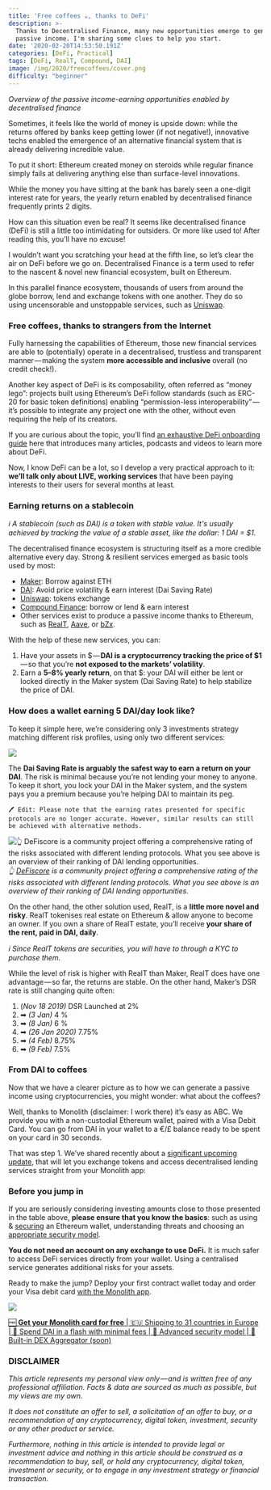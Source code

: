 ```yaml
---
title: 'Free coffees ☕, thanks to DeFi'
description: >-
  Thanks to Decentralised Finance, many new opportunities emerge to generate a
  passive income. I'm sharing some clues to help you start.
date: '2020-02-20T14:53:50.191Z'
categories: [DeFi, Practical]
tags: [DeFi, RealT, Compound, DAI]
image: /img/2020/freecoffees/cover.png
difficulty: "beginner"
---
```


_Overview of the passive income-earning opportunities enabled by decentralised finance_

Sometimes, it feels like the world of money is upside down: while the returns offered by banks keep getting lower (if not negative!), innovative techs enabled the emergence of an alternative financial system that is already delivering incredible value.

To put it short: Ethereum created money on steroids while regular finance simply fails at delivering anything else than surface-level innovations.

While the money you have sitting at the bank has barely seen a one-digit interest rate for years, the yearly return enabled by decentralised finance frequently prints 2 digits.

How can this situation even be real? It seems like decentralised finance (DeFi) is still a little too intimidating for outsiders. Or more like used to! After reading this, you’ll have no excuse!

I wouldn’t want you scratching your head at the fifth line, so let’s clear the air on DeFi before we go on. Decentralised Finance is a term used to refer to the nascent & novel new financial ecosystem, built on Ethereum.

In this parallel finance ecosystem, thousands of users from around the globe borrow, lend and exchange tokens with one another. They do so using uncensorable and unstoppable services, such as [Uniswap](https://uniswap.exchange/).

### Free coffees, thanks to strangers from the Internet

Fully harnessing the capabilities of Ethereum, those new financial services are able to (potentially) operate in a decentralised, trustless and transparent manner — making the system **more accessible and inclusive** overall (no credit check!).

Another key aspect of DeFi is its composability, often referred as “money lego”: projects built using Ethereum’s DeFi follow standards (such as ERC-20 for basic token definitions) enabling “permission-less interoperability” — it’s possible to integrate any project one with the other, without even requiring the help of its creators.

If you are curious about the topic, you’ll find [an exhaustive DeFi onboarding guide](https://www.notion.so/defifrance/DeFi-Onboarding-Guide-a0713cfe5d844ff28bc829006625b118) here that introduces many articles, podcasts and videos to learn more about DeFi.

Now, I know DeFi can be a lot, so I develop a very practical approach to it: **we’ll talk only about LIVE, working services** that have been paying interests to their users for several months at least.

### Earning returns on a stablecoin

_ℹ A stablecoin (such as DAI) is a token with stable value. It's usually achieved by tracking the value of a stable asset, like the dollar: 1 DAI = $1._

The decentralised finance ecosystem is structuring itself as a more credible alternative every day. Strong & resilient services emerged as basic tools used by most:

*   [Maker](https://makerdao.com/): Borrow against ETH
*   [DAI](https://makerdao.com/da/): Avoid price volatility & earn interest (Dai Saving Rate)
*   [Uniswap](https://uniswap.exchange/): tokens exchange
*   [Compound Finance](https://compound.finance/): borrow or lend & earn interest
*   Other services exist to produce a passive income thanks to Ethereum, such as [RealT](http://realt.co/), [Aave](https://aave.com/), or [bZx](https://fulcrum.trade/).

With the help of these new services, you can:

1.  Have your assets in $ — **DAI is a cryptocurrency tracking the price of $1** — so that you’re **not exposed to the markets’ volatility**.
2.  Earn a **5–8% yearly return**, on that $: your DAI will either be lent or locked directly in the Maker system (Dai Saving Rate) to help stabilize the price of DAI.

### How does a wallet earning 5 DAI/day look like?

To keep it simple here, we’re considering only 3 investments strategy matching different risk profiles, using only two different services:

![](/img/2020/freecoffees/5DAI.png)

The **Dai Saving Rate is arguably the safest way to earn a return on your DAI**. The risk is minimal because you’re not lending your money to anyone. To keep it short, you lock your DAI in the Maker system, and the system pays you a premium because you’re helping DAI to maintain its peg.

`🖊 Edit: Please note that the earning rates presented for specific protocols are no longer accurate. However, similar results can still be achieved with alternative methods.`

![_👆_ [_DeFiscore_](https://defiscore.io/) _is a community project offering a comprehensive rating of the risks associated with different lending protocols. What you see above is an overview of their ranking of DAI lending opportunities._](/img/2020/freecoffees/defiscore.png)
_👆_ [_DeFiscore_](https://defiscore.io/) _is a community project offering a comprehensive rating of the risks associated with different lending protocols. What you see above is an overview of their ranking of DAI lending opportunities._

On the other hand, the other solution used, RealT, is a **little more novel and risky**. RealT tokenises real estate on Ethereum & allow anyone to become an owner. If you own a share of RealT estate, you’ll receive **your share of the rent, paid in DAI, daily**.

_ℹ Since RealT tokens are securities, you will have to through a KYC to purchase them._

While the level of risk is higher with RealT than Maker, RealT does have one advantage — so far, the returns are stable. On the other hand, Maker’s DSR rate is still changing quite often:

1.  (_Nov 18 2019)_ DSR  Launched at 2%
2.  ➡ _(3 Jan)_ 4 %
3.  ➡ _(8 Jan)_ 6 %
4.  ➡ _(26 Jan 2020)_ 7.75%
5.  ➡ _(4 Feb)_ 8.75%
6.  ➡ _(9 Feb)_ 7.5%

### From DAI to coffees

Now that we have a clearer picture as to how we can generate a passive income using cryptocurrencies, you might wonder: what about the coffees?

Well, thanks to Monolith (disclaimer: I work there) it’s easy as ABC. We provide you with a non-custodial Ethereum wallet, paired with a Visa Debit Card. You can go from DAI in your wallet to a €/£ balance ready to be spent on your card in 30 seconds.

That was step 1. We’ve shared recently about a [significant upcoming update](https://twitter.com/monolith_web3/status/1223597132952887302?s=20), that will let you exchange tokens and access decentralised lending services straight from your Monolith app:

### Before you jump in

If you are seriously considering investing amounts close to those presented in the table above, **please ensure that you know the basics**: such as using & [securing](https://medium.com/monolith/5-rules-you-need-to-know-to-stay-safe-on-ethereum-2447244cdcb3) an Ethereum wallet, understanding threats and choosing an [appropriate security model](https://medium.com/monolith/the-usability-of-security-the-choice-of-a-contract-wallet-1e32f92ea9a1).

**You do not need an account on any exchange to use DeFi.** It is much safer to access DeFi services directly from your wallet. Using a centralised service generates additional risks for your assets.

Ready to make the jump? Deploy your first contract wallet today and order your Visa debit card [with the Monolith app](https://monolith.app.link/ETH-IS-MONEY).

![](/img/2020/freecoffees/card.jpeg)

[🆓 **Get your Monolith card for free** | 🇪🇺 Shipping to 31 countries in Europe | 💸 Spend DAI in a flash with minimal fees | 🔐 Advanced security model | 💱 Built-in DEX Aggregator (soon)](https://monolith.app.link/ETH-IS-MONEY)


### DISCLAIMER

_This article represents my personal view only — and is written free of any professional affiliation. Facts & data are sourced as much as possible, but my views are my own._

_It does not constitute an offer to sell, a solicitation of an offer to buy, or a recommendation of any cryptocurrency, digital token, investment, security or any other product or service._

_Furthermore, nothing in this article is intended to provide legal or investment advice and nothing in this article should be construed as a recommendation to buy, sell, or hold any cryptocurrency, digital token, investment or security, or to engage in any investment strategy or financial transaction._